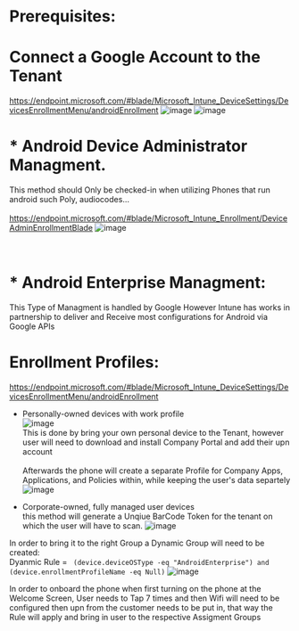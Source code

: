 # Prerequisites:
# Connect a Google Account to the Tenant
https://endpoint.microsoft.com/#blade/Microsoft_Intune_DeviceSettings/DevicesEnrollmentMenu/androidEnrollment
![image](https://user-images.githubusercontent.com/44326428/178161538-cbbae58d-8c7f-43a5-b0ef-7bf93b1d4779.png)
![image](https://user-images.githubusercontent.com/44326428/178161607-516035f2-3e34-4573-9f63-85565e522591.png)

# * Android Device Administrator Managment.
This method should Only be checked-in when utilizing Phones that run android such Poly, audiocodes... <br/> <br/>
https://endpoint.microsoft.com/#blade/Microsoft_Intune_Enrollment/DeviceAdminEnrollmentBlade
![image](https://user-images.githubusercontent.com/44326428/178161421-beb42600-8c42-4d86-b05e-b2421c19d90d.png) <br/><br/><br/>


# * Android Enterprise Managment:

This Type of Managment is handled by Google However Intune has works in partnership to deliver and Receive most configurations for Android via Google APIs <br/>
# Enrollment Profiles:
https://endpoint.microsoft.com/#blade/Microsoft_Intune_DeviceSettings/DevicesEnrollmentMenu/androidEnrollment<br/>
* Personally-owned devices with work profile<br/>
![image](https://user-images.githubusercontent.com/44326428/178161665-06bc433e-c33e-4a0a-a586-64cb5f3db7e1.png)
<br/>This is done by bring your own personal device to the Tenant, however user will need to download and install Company Portal and add their upn account<br/><br/>
Afterwards the phone will create a separate Profile for Company Apps, Applications, and Policies within, while keeping the user's data separtely<br/>
![image](https://user-images.githubusercontent.com/44326428/178162368-a80bc9af-adcb-47ed-927b-11806f20ea0c.png)


* Corporate-owned, fully managed user devices<br/>
this method will generate a Unqiue BarCode Token for the tenant on which the user will have to scan.
![image](https://user-images.githubusercontent.com/44326428/178162184-8b6b12bb-aca1-41de-833d-f0869c86d918.png)

In order to bring it to the right Group a Dynamic Group will need to be created:<br/>
Dyanmic Rule = ``` (device.deviceOSType -eq "AndroidEnterprise") and (device.enrollmentProfileName -eq Null)```
![image](https://user-images.githubusercontent.com/44326428/178162545-dcd352dd-c15d-4425-8bdf-bdeccef6cb83.png)

In order to onboard the phone when first turning on the phone at the Welcome Screen, User needs to Tap 7 times and then Wifi will need to be configured then upn from the customer needs to be put in, that way the Rule will apply and bring in user to the respective Assigment Groups<br/>



